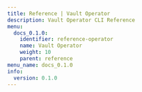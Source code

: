```yaml
---
title: Reference | Vault Operator
description: Vault Operator CLI Reference
menu:
  docs_0.1.0:
    identifier: reference-operator
    name: Vault Operator
    weight: 10
    parent: reference
menu_name: docs_0.1.0
info:
  version: 0.1.0
---
```


